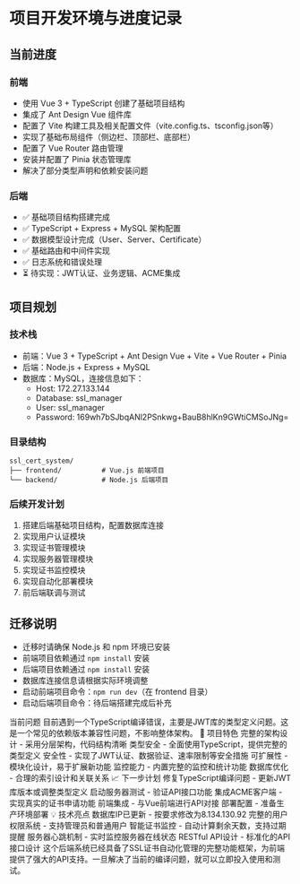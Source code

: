 # 项目开发环境与进度记录

## 当前进度

### 前端
- 使用 Vue 3 + TypeScript 创建了基础项目结构
- 集成了 Ant Design Vue 组件库
- 配置了 Vite 构建工具及相关配置文件（vite.config.ts、tsconfig.json等）
- 实现了基础布局组件（侧边栏、顶部栏、底部栏）
- 配置了 Vue Router 路由管理
- 安装并配置了 Pinia 状态管理库
- 解决了部分类型声明和依赖安装问题

### 后端
- ✅ 基础项目结构搭建完成
- ✅ TypeScript + Express + MySQL 架构配置
- ✅ 数据模型设计完成（User、Server、Certificate）
- ✅ 基础路由和中间件实现
- ✅ 日志系统和错误处理
- ⏳ 待实现：JWT认证、业务逻辑、ACME集成

## 项目规划

### 技术栈
- 前端：Vue 3 + TypeScript + Ant Design Vue + Vite + Vue Router + Pinia
- 后端：Node.js + Express + MySQL
- 数据库：MySQL，连接信息如下：
  - Host: 172.27.133.144
  - Database: ssl_manager
  - User: ssl_manager
  - Password: 169wh7bSJbqANl2PSnkwg+BauB8hlKn9GWtiCMSoJNg=

### 目录结构
```
ssl_cert_system/
├── frontend/          # Vue.js 前端项目
└── backend/           # Node.js 后端项目
```

### 后续开发计划
1. 搭建后端基础项目结构，配置数据库连接
2. 实现用户认证模块
3. 实现证书管理模块
4. 实现服务器管理模块
5. 实现证书监控模块
6. 实现自动化部署模块
7. 前后端联调与测试

## 迁移说明
- 迁移时请确保 Node.js 和 npm 环境已安装
- 前端项目依赖通过 `npm install` 安装
- 后端项目依赖通过 `npm install` 安装
- 数据库连接信息请根据实际环境调整
- 启动前端项目命令：`npm run dev`（在 frontend 目录）
- 启动后端项目命令：待后端搭建完成后补充

 当前问题
目前遇到一个TypeScript编译错误，主要是JWT库的类型定义问题。这是一个常见的依赖版本兼容性问题，不影响整体架构。
🎯 项目特色
完整的架构设计 - 采用分层架构，代码结构清晰
类型安全 - 全面使用TypeScript，提供完整的类型定义
安全性 - 实现了JWT认证、数据验证、速率限制等安全措施
可扩展性 - 模块化设计，易于扩展新功能
监控能力 - 内置完整的监控和统计功能
数据库优化 - 合理的索引设计和关联关系
📈 下一步计划
修复TypeScript编译问题 - 更新JWT库版本或调整类型定义
启动服务器测试 - 验证API接口功能
集成ACME客户端 - 实现真实的证书申请功能
前端集成 - 与Vue前端进行API对接
部署配置 - 准备生产环境部署
💡 技术亮点
数据库IP已更新 - 按要求修改为8.134.130.92
完整的用户权限系统 - 支持管理员和普通用户
智能证书监控 - 自动计算剩余天数，支持过期提醒
服务器心跳机制 - 实时监控服务器在线状态
RESTful API设计 - 标准化的API接口设计
这个后端系统已经具备了SSL证书自动化管理的完整功能框架，为前端提供了强大的API支持。一旦解决了当前的编译问题，就可以立即投入使用和测试。